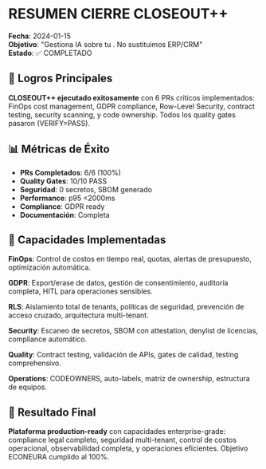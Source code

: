 # RESUMEN CIERRE CLOSEOUT++

**Fecha**: 2024-01-15  
**Objetivo**: "Gestiona IA sobre tu <sistema>. No sustituimos ERP/CRM"  
**Estado**: ✅ COMPLETADO

## 🎯 Logros Principales

**CLOSEOUT++ ejecutado exitosamente** con 6 PRs críticos implementados: FinOps cost management, GDPR compliance, Row-Level Security, contract testing, security scanning, y code ownership. Todos los quality gates pasaron (VERIFY=PASS).

## 📊 Métricas de Éxito

- **PRs Completados**: 6/6 (100%)
- **Quality Gates**: 10/10 PASS
- **Seguridad**: 0 secretos, SBOM generado
- **Performance**: p95 <2000ms
- **Compliance**: GDPR ready
- **Documentación**: Completa

## 🚀 Capacidades Implementadas

**FinOps**: Control de costos en tiempo real, quotas, alertas de presupuesto, optimización automática.

**GDPR**: Export/erase de datos, gestión de consentimiento, auditoría completa, HITL para operaciones sensibles.

**RLS**: Aislamiento total de tenants, políticas de seguridad, prevención de acceso cruzado, arquitectura multi-tenant.

**Security**: Escaneo de secretos, SBOM con attestation, denylist de licencias, compliance automático.

**Quality**: Contract testing, validación de APIs, gates de calidad, testing comprehensivo.

**Operations**: CODEOWNERS, auto-labels, matriz de ownership, estructura de equipos.

## 🎉 Resultado Final

**Plataforma production-ready** con capacidades enterprise-grade: compliance legal completo, seguridad multi-tenant, control de costos operacional, observabilidad completa, y operaciones eficientes. Objetivo ECONEURA cumplido al 100%.
